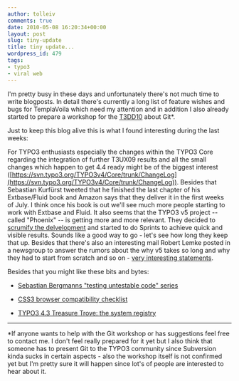 ```yaml
---
author: tolleiv
comments: true
date: 2010-05-08 16:20:34+00:00
layout: post
slug: tiny-update
title: tiny update...
wordpress_id: 479
tags:
- typo3
- viral web
---
```


I'm pretty busy in these days and unfortunately there's not much time to write blogposts. In detail there's currently a long list of feature wishes and bugs for TemplaVoila which need my attention and in addition I also already started to prepare a workshop for the [T3DD10](http://t3dd10.typo3.org/) about Git*.

Just to keep this blog alive this is what I found interesting during the last weeks:

For TYPO3 enthusiasts especially the changes within the TYPO3 Core regarding the integration of further T3UX09 results and all the small changes which happen to get 4.4 ready might be of the biggest interest ([https://svn.typo3.org/TYPO3v4/Core/trunk/ChangeLog](https://svn.typo3.org/TYPO3v4/Core/trunk/ChangeLog)). Besides that Sebastian Kurfürst tweeted that he finished the last chapter of his Extbase/Fluid book and Amazon says that they deliver it in the first weeks of July. I think once his book is out we'll see much more people starting to work with Extbase and Fluid.
It also seems that the TYPO3 v5 project -- called "Phoenix" -- is getting more and more relevant. They decided to [scrumify the delvelopment](http://news.typo3.org/news/article/scrumify-phoenix/) and started to do Sprints to achieve quick and visible results. Sounds like a good way to go - let's see how long they keep that up. Besides that there's also an interesting mail Robert Lemke posted in a newsgroup to answer the rumors about the why v5 takes so long and why they had to start from scratch and so on - [very interesting statements](http://lists.typo3.org/pipermail/typo3-dev/2010-April/039958.html).

Besides that you might like these bits and bytes:




	
  * [Sebastian Bergmanns "testing untestable code" series](http://sebastian-bergmann.de/archives/885-Stubbing-Hard-Coded-Dependencies.html)

	
  * [CSS3 browser compatibility checklist](http://www.normansblog.de/demos/browser-support-checklist-css3/)

	
  * [TYPO3 4.3 Treasure Trove: the system registry](http://buzz.typo3.org/teams/core/article/43-treasure-trove-the-system-registry/)





* * *


*If anyone wants to help with the Git workshop or has suggestions feel free to contact me. I don't feel really prepared for it yet but I also think that someone has to present Git to the TYPO3 community since Subversion kinda sucks in certain aspects - also the workshop itself is not confirmed yet but I'm pretty sure it will happen since lot's of people are interested to hear about it.
  


